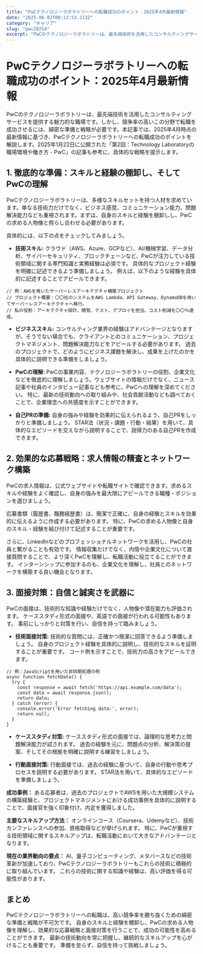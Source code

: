 ```yaml
---
title: "PwCテクノロジーラボラトリーへの転職成功のポイント：2025年4月最新情報"
date: "2025-06-02T00:13:53.213Z"
category: "キャリア"
slug: "pwc20254"
excerpt: "PwCのテクノロジーラボラトリーは、最先端技術を活用したコンサルティングサービスを提供する魅力的な職場です。しかし、競争率の高いこの分野で転職を成功させるには、綿密な準備と戦略が必要です。本記事では、2025年4月時点の最新情報に基づき、PwCテクノロジーラボラトリーへの転職成功のポイントを解説しま..."
---
```


# PwCテクノロジーラボラトリーへの転職成功のポイント：2025年4月最新情報

PwCのテクノロジーラボラトリーは、最先端技術を活用したコンサルティングサービスを提供する魅力的な職場です。しかし、競争率の高いこの分野で転職を成功させるには、綿密な準備と戦略が必要です。本記事では、2025年4月時点の最新情報に基づき、PwCテクノロジーラボラトリーへの転職成功のポイントを解説します。2025年1月22日に公開された「第2回：Technology Laboratoryの職場環境や働き方 - PwC」の記事も参考に、具体的な戦略を提示します。


## 1. 徹底的な準備：スキルと経験の棚卸し、そしてPwCの理解

PwCテクノロジーラボラトリーは、多様なスキルセットを持つ人材を求めています。単なる技術力だけでなく、ビジネス感覚、コミュニケーション能力、問題解決能力なども重視されます。まずは、自身のスキルと経験を棚卸しし、PwCの求める人物像と照らし合わせる必要があります。

具体的には、以下の点をチェックしてみましょう。

* **技術スキル:**  クラウド（AWS、Azure、GCPなど）、AI/機械学習、データ分析、サイバーセキュリティ、ブロックチェーンなど、PwCが注力している技術領域に関する専門知識と実務経験は必須です。  具体的なプロジェクト経験を明確に記述できるよう準備しましょう。  例えば、以下のような経験を具体的に記述することでアピールできます。

```
// 例：AWSを用いたサーバーレスアーキテクチャ構築プロジェクト
// プロジェクト概要：〇〇社のシステムをAWS Lambda、API Gateway、DynamoDBを用いてサーバーレスアーキテクチャへ移行。
// 私の役割：アーキテクチャ設計、開発、テスト、デプロイを担当。コスト削減を〇〇％達成。
```

* **ビジネススキル:**  コンサルティング業界の経験はアドバンテージとなりますが、そうでない場合でも、クライアントとのコミュニケーション、プロジェクトマネジメント、問題解決能力などをアピールする必要があります。  過去のプロジェクトで、どのようにビジネス課題を解決し、成果を上げたのかを具体的に説明できる準備をしましょう。

* **PwCの理解:**  PwCの事業内容、テクノロジーラボラトリーの役割、企業文化などを徹底的に理解しましょう。ウェブサイトの情報だけでなく、ニュース記事や社員のインタビュー記事なども参考に、PwCへの理解を深めてください。  特に、最新の技術動向への取り組みや、社会貢献活動なども調べておくことで、企業理念への共感度を示すことができます。

* **自己PRの準備:**  自身の強みや経験を効果的に伝えられるよう、自己PRをしっかりと準備しましょう。  STAR法（状況・課題・行動・結果）を用いて、具体的なエピソードを交えながら説明することで、説得力のある自己PRを作成できます。


## 2. 効果的な応募戦略：求人情報の精査とネットワーク構築

PwCの求人情報は、公式ウェブサイトや転職サイトで確認できます。求めるスキルや経験をよく確認し、自身の強みを最大限にアピールできる職種・ポジションを選びましょう。

応募書類（履歴書、職務経歴書）は、簡潔で正確に、自身の経験とスキルを効果的に伝えるように作成する必要があります。  特に、PwCの求める人物像と自身のスキル・経験を結び付けて記述することが重要です。

さらに、LinkedInなどのプロフェッショナルネットワークを活用し、PwCの社員と繋がることも有効です。  情報収集だけでなく、内情や企業文化について直接質問することで、より深くPwCを理解し、転職活動に役立てることができます。  インターンシップに参加するのも、企業文化を理解し、社員とのネットワークを構築する良い機会となります。


## 3. 面接対策：自信と誠実さを武器に

PwCの面接は、技術的な知識や経験だけでなく、人物像や潜在能力も評価されます。  ケーススタディ形式の面接や、英語での面接が行われる可能性もあります。  事前にしっかりと対策を行い、自信を持って臨みましょう。

* **技術面接対策:**  技術的な質問には、正確かつ簡潔に回答できるよう準備しましょう。  自身のプロジェクト経験を具体的に説明し、技術的なスキルを証明することが重要です。  コード例を示すことで、技術力の高さをアピールできます。

```
// 例：JavaScriptを用いた非同期処理の例
async function fetchData() {
  try {
    const response = await fetch('https://api.example.com/data');
    const data = await response.json();
    return data;
  } catch (error) {
    console.error('Error fetching data:', error);
    return null;
  }
}
```

* **ケーススタディ対策:**  ケーススタディ形式の面接では、論理的な思考力と問題解決能力が試されます。  過去の経験を元に、問題点の分析、解決策の提案、そしてその根拠を明確に説明する練習をしましょう。

* **行動面接対策:**  行動面接では、過去の経験に基づいて、自身の行動や思考プロセスを説明する必要があります。  STAR法を用いて、具体的なエピソードを準備しましょう。


**成功事例：**  ある応募者は、過去のプロジェクトでAWSを用いた大規模システムの構築経験と、プロジェクトマネジメントにおける成功事例を具体的に説明することで、面接官を強く印象付け、内定を獲得しました。


**主要なスキルアップ方法：**  オンラインコース（Coursera、Udemyなど）、技術カンファレンスへの参加、資格取得などが挙げられます。  特に、PwCが重視する技術領域に関するスキルアップは、転職活動において大きなアドバンテージとなります。


**現在の業界動向の要点：**  AI、量子コンピューティング、メタバースなどの技術革新が加速しており、PwCテクノロジーラボラトリーもこれらの技術に積極的に取り組んでいます。  これらの技術に関する知識や経験は、高い評価を得る可能性があります。


## まとめ

PwCテクノロジーラボラトリーへの転職は、高い競争率を勝ち抜くための綿密な準備と戦略が不可欠です。  自身のスキルと経験を棚卸し、PwCの求める人物像を理解し、効果的な応募戦略と面接対策を行うことで、成功の可能性を高めることができます。  最新の技術動向を常に把握し、継続的なスキルアップを心がけることも重要です。  準備を怠らず、自信を持って挑戦しましょう。
